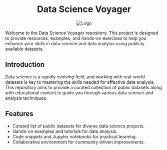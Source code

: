 
<h1 align="center">Data Science Voyager</h1>

<div align="center">
  <img src="" alt="Logo">
</div>

Welcome to the Data Science Voyager repository. This project is designed to provide resources, examples, and hands-on exercises to help you enhance your skills in data science and data analysis using publicly available datasets.

## Introduction

Data science is a rapidly evolving field, and working with real-world datasets is key to mastering the skills needed for effective data analysis. This repository aims to provide a curated collection of public datasets along with educational content to guide you through various data science and analysis techniques.

## Features

- Curated list of public datasets for diverse data science projects.
- Hands-on examples and tutorials for data analysis.
- Code snippets and Jupyter notebooks for practical learning.
- Collaborative environment for community-driven improvements.
